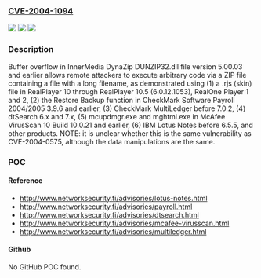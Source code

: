 ### [CVE-2004-1094](https://cve.mitre.org/cgi-bin/cvename.cgi?name=CVE-2004-1094)
![](https://img.shields.io/static/v1?label=Product&message=n%2Fa&color=blue)
![](https://img.shields.io/static/v1?label=Version&message=n%2Fa&color=blue)
![](https://img.shields.io/static/v1?label=Vulnerability&message=n%2Fa&color=brighgreen)

### Description

Buffer overflow in InnerMedia DynaZip DUNZIP32.dll file version 5.00.03 and earlier allows remote attackers to execute arbitrary code via a ZIP file containing a file with a long filename, as demonstrated using (1) a .rjs (skin) file in RealPlayer 10 through RealPlayer 10.5 (6.0.12.1053), RealOne Player 1 and 2, (2) the Restore Backup function in CheckMark Software Payroll 2004/2005 3.9.6 and earlier, (3) CheckMark MultiLedger before 7.0.2, (4) dtSearch 6.x and 7.x, (5) mcupdmgr.exe and mghtml.exe in McAfee VirusScan 10 Build 10.0.21 and earlier, (6) IBM Lotus Notes before 6.5.5, and other products.  NOTE: it is unclear whether this is the same vulnerability as CVE-2004-0575, although the data manipulations are the same.

### POC

#### Reference
- http://www.networksecurity.fi/advisories/lotus-notes.html
- http://www.networksecurity.fi/advisories/payroll.html
- http://www.networksecurity.fi/advisories/dtsearch.html
- http://www.networksecurity.fi/advisories/mcafee-virusscan.html
- http://www.networksecurity.fi/advisories/multiledger.html

#### Github
No GitHub POC found.

